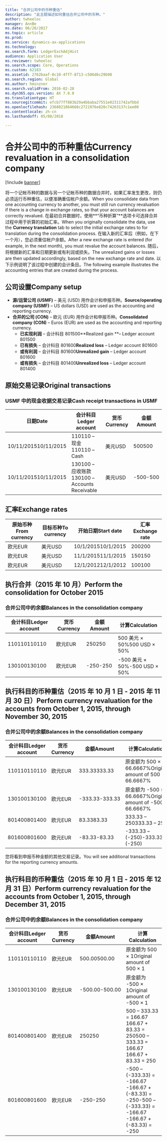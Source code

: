 ```yaml
---
title: "合并公司中的币种重估"
description: "此主题描述如何重估合并公司中的币种。"
author: twheeloc
manager: AnnBe
ms.date: 06/20/2017
ms.topic: article
ms.prod: 
ms.service: dynamics-ax-applications
ms.technology: 
ms.search.form: LedgerExchAdjHist
audience: Application User
ms.reviewer: twheeloc
ms.search.scope: Core, Operations
ms.custom: 62183
ms.assetid: 2762baaf-0c10-4ff7-8713-c506d6c29b98
ms.search.region: Global
ms.author: hminzner
ms.search.validFrom: 2016-02-28
ms.dyn365.ops.version: AX 7.0.0
ms.translationtype: HT
ms.sourcegitcommit: efcb77ff883b29a4bbaba27551e02311742afbbd
ms.openlocfilehash: 2368021864668c2721976e820c74263137c1ee00
ms.contentlocale: zh-cn
ms.lasthandoff: 05/08/2018

---
```


# <a name="currency-revaluation-in-a-consolidation-company"></a><span data-ttu-id="c6947-103">合并公司中的币种重估</span><span class="sxs-lookup"><span data-stu-id="c6947-103">Currency revaluation in a consolidation company</span></span>

[!include [banner](../includes/banner.md)]

<span data-ttu-id="c6947-104">将一个记帐币种的数据与另一个记帐币种的数据合并时，如果汇率发生更改，则仍必须运行币种重估，以便准确重估帐户余额。</span><span class="sxs-lookup"><span data-stu-id="c6947-104">When you consolidate data from one accounting currency to another, you must still run currency revaluation if there is a change in exchange rates, so that your account balances  are correctly revalued.</span></span> <span data-ttu-id="c6947-105">在最初合并数据时，使用**“币种折算”**选项卡可选择合并过程中用于折算的初始汇率。</span><span class="sxs-lookup"><span data-stu-id="c6947-105">When you originally consolidate the data, use the **Currency translation** tab to select the initial exchange rates to for translation during the consolidation process.</span></span> <span data-ttu-id="c6947-106">在输入新的汇率后（例如，在下一个月），您必须重估帐户余额。</span><span class="sxs-lookup"><span data-stu-id="c6947-106">After a new exchange rate is entered (for example, in the next month), you must revalue the account balances.</span></span> <span data-ttu-id="c6947-107">随后，将根据新的汇率和日期更新或有利润或损失。</span><span class="sxs-lookup"><span data-stu-id="c6947-107">The unrealized gains or losses are then updated accordingly, based on the new exchange rate and date.</span></span> <span data-ttu-id="c6947-108">以下示例说明了该过程中创建的会计条目。</span><span class="sxs-lookup"><span data-stu-id="c6947-108">The following example illustrates the accounting entries that are created during the process.</span></span>

## <a name="company-setup"></a><span data-ttu-id="c6947-109">公司设置</span><span class="sxs-lookup"><span data-stu-id="c6947-109">Company setup</span></span>
-   <span data-ttu-id="c6947-110">**源/运营公司 (USMF)** – 美元 (USD) 用作会计和申报币种。</span><span class="sxs-lookup"><span data-stu-id="c6947-110">**Source/operating company (USMF)** – US dollars (USD) are used as the accounting and reporting currency.</span></span>
-   <span data-ttu-id="c6947-111">**合并的公司 (CON)** – 欧元 (EUR) 用作会计和申报币种。</span><span class="sxs-lookup"><span data-stu-id="c6947-111">**Consolidated company (CON)** – Euros (EUR) are used as the accounting and reporting currency.</span></span>
    -   <span data-ttu-id="c6947-112">**已实现利润** – 会计科目 801500</span><span class="sxs-lookup"><span data-stu-id="c6947-112">**Realized gain **– Ledger account 801500</span></span>
    -   <span data-ttu-id="c6947-113">**已有损失** – 会计科目 801600</span><span class="sxs-lookup"><span data-stu-id="c6947-113">**Realized loss** – Ledger account 801600</span></span>
    -   <span data-ttu-id="c6947-114">**或有利润** – 会计科目 801600</span><span class="sxs-lookup"><span data-stu-id="c6947-114">**Unrealized gain** – Ledger account 801600</span></span>
    -   <span data-ttu-id="c6947-115">**或有损失** – 会计科目 801400</span><span class="sxs-lookup"><span data-stu-id="c6947-115">**Unrealized loss** – Ledger account 801400</span></span>

## <a name="original-transactions"></a><span data-ttu-id="c6947-116">原始交易记录</span><span class="sxs-lookup"><span data-stu-id="c6947-116">Original transactions</span></span>
### <a name="cash-receipt-transactions-in-usmf"></a><span data-ttu-id="c6947-117">USMF 中的现金收据交易记录</span><span class="sxs-lookup"><span data-stu-id="c6947-117">Cash receipt transactions in USMF</span></span>

| <span data-ttu-id="c6947-118">日期</span><span class="sxs-lookup"><span data-stu-id="c6947-118">Date</span></span>       | <span data-ttu-id="c6947-119">会计科目</span><span class="sxs-lookup"><span data-stu-id="c6947-119">Ledger account</span></span>               | <span data-ttu-id="c6947-120">货币</span><span class="sxs-lookup"><span data-stu-id="c6947-120">Currency</span></span> | <span data-ttu-id="c6947-121">金额</span><span class="sxs-lookup"><span data-stu-id="c6947-121">Amount</span></span> |
|------------|------------------------------|----------|--------|
| <span data-ttu-id="c6947-122">10/11/2015</span><span class="sxs-lookup"><span data-stu-id="c6947-122">10/11/2015</span></span> | <span data-ttu-id="c6947-123">110110 – 现金</span><span class="sxs-lookup"><span data-stu-id="c6947-123">110110 – Cash</span></span>                | <span data-ttu-id="c6947-124">美元</span><span class="sxs-lookup"><span data-stu-id="c6947-124">USD</span></span>      | <span data-ttu-id="c6947-125">500</span><span class="sxs-lookup"><span data-stu-id="c6947-125">500</span></span>    |
| <span data-ttu-id="c6947-126">10/11/2015</span><span class="sxs-lookup"><span data-stu-id="c6947-126">10/11/2015</span></span> | <span data-ttu-id="c6947-127">130100 – 应收账款</span><span class="sxs-lookup"><span data-stu-id="c6947-127">130100 – Accounts Receivable</span></span> | <span data-ttu-id="c6947-128">美元</span><span class="sxs-lookup"><span data-stu-id="c6947-128">USD</span></span>      | <span data-ttu-id="c6947-129">-500</span><span class="sxs-lookup"><span data-stu-id="c6947-129">-500</span></span>   |

## <a name="exchange-rates"></a><span data-ttu-id="c6947-130">汇率</span><span class="sxs-lookup"><span data-stu-id="c6947-130">Exchange rates</span></span>

| <span data-ttu-id="c6947-131">原始币种</span><span class="sxs-lookup"><span data-stu-id="c6947-131">From currency</span></span> | <span data-ttu-id="c6947-132">目标币种</span><span class="sxs-lookup"><span data-stu-id="c6947-132">To currency</span></span> | <span data-ttu-id="c6947-133">开始日期</span><span class="sxs-lookup"><span data-stu-id="c6947-133">Start date</span></span> | <span data-ttu-id="c6947-134">汇率</span><span class="sxs-lookup"><span data-stu-id="c6947-134">Exchange rate</span></span> |
|---------------|-------------|------------|---------------|
| <span data-ttu-id="c6947-135">欧元</span><span class="sxs-lookup"><span data-stu-id="c6947-135">EUR</span></span>           | <span data-ttu-id="c6947-136">美元</span><span class="sxs-lookup"><span data-stu-id="c6947-136">USD</span></span>         | <span data-ttu-id="c6947-137">10/1/2015</span><span class="sxs-lookup"><span data-stu-id="c6947-137">10/1/2015</span></span>  | <span data-ttu-id="c6947-138">200</span><span class="sxs-lookup"><span data-stu-id="c6947-138">200</span></span>           |
| <span data-ttu-id="c6947-139">欧元</span><span class="sxs-lookup"><span data-stu-id="c6947-139">EUR</span></span>           | <span data-ttu-id="c6947-140">美元</span><span class="sxs-lookup"><span data-stu-id="c6947-140">USD</span></span>         | <span data-ttu-id="c6947-141">11/1/2015</span><span class="sxs-lookup"><span data-stu-id="c6947-141">11/1/2015</span></span>  | <span data-ttu-id="c6947-142">150</span><span class="sxs-lookup"><span data-stu-id="c6947-142">150</span></span>           |
| <span data-ttu-id="c6947-143">欧元</span><span class="sxs-lookup"><span data-stu-id="c6947-143">EUR</span></span>           | <span data-ttu-id="c6947-144">美元</span><span class="sxs-lookup"><span data-stu-id="c6947-144">USD</span></span>         | <span data-ttu-id="c6947-145">12/1/2012</span><span class="sxs-lookup"><span data-stu-id="c6947-145">12/1/2012</span></span>  | <span data-ttu-id="c6947-146">100</span><span class="sxs-lookup"><span data-stu-id="c6947-146">100</span></span>           |

## <a name="perform-the-consolidation-for-october-2015"></a><span data-ttu-id="c6947-147">执行合并（2015 年 10 月）</span><span class="sxs-lookup"><span data-stu-id="c6947-147">Perform the consolidation for October 2015</span></span>
### <a name="balances-in-the-consolidation-company"></a><span data-ttu-id="c6947-148">合并公司中的余额</span><span class="sxs-lookup"><span data-stu-id="c6947-148">Balances in the consolidation company</span></span>

| <span data-ttu-id="c6947-149">会计科目</span><span class="sxs-lookup"><span data-stu-id="c6947-149">Ledger account</span></span> | <span data-ttu-id="c6947-150">货币</span><span class="sxs-lookup"><span data-stu-id="c6947-150">Currency</span></span> | <span data-ttu-id="c6947-151">金额</span><span class="sxs-lookup"><span data-stu-id="c6947-151">Amount</span></span> | <span data-ttu-id="c6947-152">计算</span><span class="sxs-lookup"><span data-stu-id="c6947-152">Calculation</span></span>    |
|----------------|----------|--------|----------------|
| <span data-ttu-id="c6947-153">110110</span><span class="sxs-lookup"><span data-stu-id="c6947-153">110110</span></span>         | <span data-ttu-id="c6947-154">欧元</span><span class="sxs-lookup"><span data-stu-id="c6947-154">EUR</span></span>      | <span data-ttu-id="c6947-155">250</span><span class="sxs-lookup"><span data-stu-id="c6947-155">250</span></span>    | <span data-ttu-id="c6947-156">500 美元 × 50%</span><span class="sxs-lookup"><span data-stu-id="c6947-156">500 USD × 50%</span></span>  |
| <span data-ttu-id="c6947-157">130100</span><span class="sxs-lookup"><span data-stu-id="c6947-157">130100</span></span>         | <span data-ttu-id="c6947-158">欧元</span><span class="sxs-lookup"><span data-stu-id="c6947-158">EUR</span></span>      | <span data-ttu-id="c6947-159">-250</span><span class="sxs-lookup"><span data-stu-id="c6947-159">-250</span></span>   | <span data-ttu-id="c6947-160">-500 美元 × 50%</span><span class="sxs-lookup"><span data-stu-id="c6947-160">-500 USD × 50%</span></span> |

## <a name="perform-currency-revaluation-for-the-accounts-from-october-1-2015-through-november-30-2015"></a><span data-ttu-id="c6947-161">执行科目的币种重估（2015 年 10 月 1 日 - 2015 年 11 月 30 日）</span><span class="sxs-lookup"><span data-stu-id="c6947-161">Perform currency revaluation for the accounts from October 1, 2015, through November 30, 2015</span></span>
### <a name="balances-in-the-consolidation-company"></a><span data-ttu-id="c6947-162">合并公司中的余额</span><span class="sxs-lookup"><span data-stu-id="c6947-162">Balances in the consolidation company</span></span>

| <span data-ttu-id="c6947-163">会计科目</span><span class="sxs-lookup"><span data-stu-id="c6947-163">Ledger account</span></span> | <span data-ttu-id="c6947-164">货币</span><span class="sxs-lookup"><span data-stu-id="c6947-164">Currency</span></span> | <span data-ttu-id="c6947-165">金额</span><span class="sxs-lookup"><span data-stu-id="c6947-165">Amount</span></span>  | <span data-ttu-id="c6947-166">计算</span><span class="sxs-lookup"><span data-stu-id="c6947-166">Calculation</span></span>                        |
|----------------|----------|---------|------------------------------------|
| <span data-ttu-id="c6947-167">110110</span><span class="sxs-lookup"><span data-stu-id="c6947-167">110110</span></span>         | <span data-ttu-id="c6947-168">欧元</span><span class="sxs-lookup"><span data-stu-id="c6947-168">EUR</span></span>      | <span data-ttu-id="c6947-169">333.33</span><span class="sxs-lookup"><span data-stu-id="c6947-169">333.33</span></span>  | <span data-ttu-id="c6947-170">原金额为 500 × 66.6667%</span><span class="sxs-lookup"><span data-stu-id="c6947-170">Original amount of 500 × 66.6667%</span></span>  |
| <span data-ttu-id="c6947-171">130100</span><span class="sxs-lookup"><span data-stu-id="c6947-171">130100</span></span>         | <span data-ttu-id="c6947-172">欧元</span><span class="sxs-lookup"><span data-stu-id="c6947-172">EUR</span></span>      | <span data-ttu-id="c6947-173">-333.33</span><span class="sxs-lookup"><span data-stu-id="c6947-173">-333.33</span></span> | <span data-ttu-id="c6947-174">原金额为 -500 × 66.6667%</span><span class="sxs-lookup"><span data-stu-id="c6947-174">Original amount of -500 × 66.6667%</span></span> |
| <span data-ttu-id="c6947-175">801400</span><span class="sxs-lookup"><span data-stu-id="c6947-175">801400</span></span>         | <span data-ttu-id="c6947-176">欧元</span><span class="sxs-lookup"><span data-stu-id="c6947-176">EUR</span></span>      | <span data-ttu-id="c6947-177">83.33</span><span class="sxs-lookup"><span data-stu-id="c6947-177">83.33</span></span>   | <span data-ttu-id="c6947-178">333.33 – 250</span><span class="sxs-lookup"><span data-stu-id="c6947-178">333.33 – 250</span></span>                       |
| <span data-ttu-id="c6947-179">801600</span><span class="sxs-lookup"><span data-stu-id="c6947-179">801600</span></span>         | <span data-ttu-id="c6947-180">欧元</span><span class="sxs-lookup"><span data-stu-id="c6947-180">EUR</span></span>      | <span data-ttu-id="c6947-181">-83.33</span><span class="sxs-lookup"><span data-stu-id="c6947-181">-83.33</span></span>  | <span data-ttu-id="c6947-182">-333.33 – (-250)</span><span class="sxs-lookup"><span data-stu-id="c6947-182">-333.33 – (-250)</span></span>                   |

<span data-ttu-id="c6947-183">您将看到申报币种金额的其他交易记录。</span><span class="sxs-lookup"><span data-stu-id="c6947-183">You will see additional transactions for the reporting currency amounts.</span></span>

## <a name="perform-currency-revaluation-for-the-accounts-from-october-1-2015-through-december-31-2015"></a><span data-ttu-id="c6947-184">执行科目的币种重估（2015 年 10 月 1 日 - 2015 年 12 月 31 日）</span><span class="sxs-lookup"><span data-stu-id="c6947-184">Perform currency revaluation for the accounts from October 1, 2015, through December 31, 2015</span></span>
### <a name="balances-in-the-consolidation-company"></a><span data-ttu-id="c6947-185">合并公司中的余额</span><span class="sxs-lookup"><span data-stu-id="c6947-185">Balances in the consolidation company</span></span>

| <span data-ttu-id="c6947-186">会计科目</span><span class="sxs-lookup"><span data-stu-id="c6947-186">Ledger account</span></span> | <span data-ttu-id="c6947-187">货币</span><span class="sxs-lookup"><span data-stu-id="c6947-187">Currency</span></span> | <span data-ttu-id="c6947-188">金额</span><span class="sxs-lookup"><span data-stu-id="c6947-188">Amount</span></span>  | <span data-ttu-id="c6947-189">计算</span><span class="sxs-lookup"><span data-stu-id="c6947-189">Calculation</span></span>                                          |
|----------------|----------|---------|------------------------------------------------------|
| <span data-ttu-id="c6947-190">110110</span><span class="sxs-lookup"><span data-stu-id="c6947-190">110110</span></span>         | <span data-ttu-id="c6947-191">欧元</span><span class="sxs-lookup"><span data-stu-id="c6947-191">EUR</span></span>      | <span data-ttu-id="c6947-192">500.00</span><span class="sxs-lookup"><span data-stu-id="c6947-192">500.00</span></span>  | <span data-ttu-id="c6947-193">原金额为 500 × 1</span><span class="sxs-lookup"><span data-stu-id="c6947-193">Original amount of 500 × 1</span></span>                           |
| <span data-ttu-id="c6947-194">130100</span><span class="sxs-lookup"><span data-stu-id="c6947-194">130100</span></span>         | <span data-ttu-id="c6947-195">欧元</span><span class="sxs-lookup"><span data-stu-id="c6947-195">EUR</span></span>      | <span data-ttu-id="c6947-196">-500.00</span><span class="sxs-lookup"><span data-stu-id="c6947-196">-500.00</span></span> | <span data-ttu-id="c6947-197">原金额为 -500 × 1</span><span class="sxs-lookup"><span data-stu-id="c6947-197">Original amount of -500 × 1</span></span>                          |
| <span data-ttu-id="c6947-198">801400</span><span class="sxs-lookup"><span data-stu-id="c6947-198">801400</span></span>         | <span data-ttu-id="c6947-199">欧元</span><span class="sxs-lookup"><span data-stu-id="c6947-199">EUR</span></span>      | <span data-ttu-id="c6947-200">250</span><span class="sxs-lookup"><span data-stu-id="c6947-200">250</span></span>     | <span data-ttu-id="c6947-201">500 – 333.33 = 166.67 166.67 + 83.33 = 250</span><span class="sxs-lookup"><span data-stu-id="c6947-201">500 – 333.33 = 166.67 166.67 + 83.33 = 250</span></span>           |
| <span data-ttu-id="c6947-202">801600</span><span class="sxs-lookup"><span data-stu-id="c6947-202">801600</span></span>         | <span data-ttu-id="c6947-203">欧元</span><span class="sxs-lookup"><span data-stu-id="c6947-203">EUR</span></span>      | <span data-ttu-id="c6947-204">-250</span><span class="sxs-lookup"><span data-stu-id="c6947-204">-250</span></span>    | <span data-ttu-id="c6947-205">-500 – (-333.33) = -166.67 -166.67 + (-83.33) = -250</span><span class="sxs-lookup"><span data-stu-id="c6947-205">-500 – (-333.33) = -166.67 -166.67 + (-83.33) = -250</span></span> |






